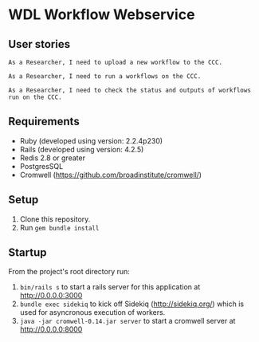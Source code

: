# WDL Workflow Webservice

## User stories
```
As a Researcher, I need to upload a new workflow to the CCC.

As a Researcher, I need to run a workflows on the CCC.

As a Researcher, I need to check the status and outputs of workflows run on the CCC.
```

## Requirements

* Ruby (developed using version: 2.2.4p230)
* Rails (developed using version: 4.2.5)
* Redis 2.8 or greater
* PostgresSQL
* Cromwell (https://github.com/broadinstitute/cromwell/)

## Setup
1. Clone this repository.
2. Run `gem bundle install`

## Startup
From the project's root directory run:

1. `bin/rails s` to start a rails server for this application at http://0.0.0.0:3000
2. `bundle exec sidekiq` to kick off Sidekiq (http://sidekiq.org/) which is used for asyncronous execution of workers.
3. `java -jar cromwell-0.14.jar server` to start a cromwell server at http://0.0.0.0:8000
